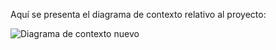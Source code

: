 Aquí se presenta el diagrama de contexto relativo al proyecto:

![Diagrama de contexto nuevo](https://github.com/Nachops/INF236P201G14/assets/112111234/916b8bd1-8797-4023-8a38-013bcf59db66)
